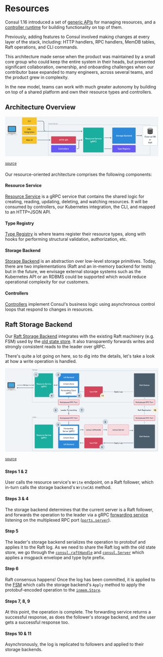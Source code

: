 # Resources

Consul 1.16 introduced a set of [generic APIs] for managing resources, and a
[controller runtime] for building functionality on top of them.

[generic APIs]: ../../proto-public/pbresource/resource.proto
[controller runtime]: ../../internal/controller

Previously, adding features to Consul involved making changes at every layer of
the stack, including: HTTP handlers, RPC handlers, MemDB tables, Raft
operations, and CLI commands.

This architecture made sense when the product was maintained by a small core
group who could keep the entire system in their heads, but presented significant
collaboration, ownership, and onboarding challenges when our contributor base
expanded to many engineers, across several teams, and the product grew in
complexity.

In the new model, teams can work with much greater autonomy by building on top
of a shared platform and own their resource types and controllers.

## Architecture Overview

![architecture diagram](./architecture-overview.png)

<sup>[source](https://whimsical.com/state-store-v2-UKE6SaEPXNc4UrZBrZj4Kg)</sup>

Our resource-oriented architecture comprises the following components:

#### Resource Service

[Resource Service](../../proto-public/pbresource/resource.proto) is a gRPC
service that contains the shared logic for creating, reading, updating,
deleting, and watching resources. It will be consumed by controllers, our
Kubernetes integration, the CLI, and mapped to an HTTP+JSON API.

#### Type Registry

[Type Registry](../../internal/resource/registry.go) is where teams register
their resource types, along with hooks for performing structural validation,
authorization, etc.

#### Storage Backend

[Storage Backend](../../internal/storage/storage.go) is an abstraction over
low-level storage primitives. Today, there are two implementations (Raft and
an in-memory backend for tests) but in the future, we envisage external storage
systems such as the Kubernetes API or an RDBMS could be supported which would
reduce operational complexity for our customers.

#### Controllers

[Controllers](../../internal/controller/api.go) implement Consul's business
logic using asynchronous control loops that respond to changes in resources.

## Raft Storage Backend

Our [Raft Storage Backend](../../internal/storage/raft/backend.go) integrates
with the existing Raft machinery (e.g. FSM) used by the [old state store]. It
also transparently forwards writes and strongly consistent reads to the leader
over gRPC.

There's quite a lot going on here, so to dig into the details, let's take a look
at how a write operation is handled.

[old state store]: ../persistence/

![raft storage backend diagram](./raft-backend.png)

<sup>[source](https://whimsical.com/state-store-v2-UKE6SaEPXNc4UrZBrZj4Kg)</sup>

#### Steps 1 & 2

User calls the resource service's `Write` endpoint, on a Raft follower, which
in-turn calls the storage backend's `WriteCAS` method.

#### Steps 3 & 4

The storage backend determines that the current server is a Raft follower, and
forwards the operation to the leader via a gRPC [forwarding service] listening
on the multiplexed RPC port ([`ports.server`]).

[forwarding service]: ../../proto/private/pbstorage/raft.proto
[`ports.server`]: https://developer.hashicorp.com/consul/docs/agent/config/config-files#server_rpc_port

#### Step 5

The leader's storage backend serializes the operation to protobuf and applies it
to the Raft log. As we need to share the Raft log with the old state store, we go
through the [`consul.raftHandle`](../../agent/consul/raft_handle.go) and
[`consul.Server`](../../agent/consul/server/server.go) which applies a msgpack
envelope and type byte prefix.

#### Step 6

Raft consensus happens! Once the log has been committed, it is applied to the
[FSM](../../agent/consul/fsm/fsm.go) which calls the storage backend's `Apply`
method to apply the protobuf-encoded operation to the [`inmem.Store`].

[`inmem.Store`]: ../../internal/storage/inmem/store.go

#### Steps 7, 8, 9

At this point, the operation is complete. The forwarding service returns a
successful response, as does the follower's storage backend, and the user
gets a successful response too.

#### Steps 10 & 11

Asynchronously, the log is replicated to followers and applied to their storage
backends.

